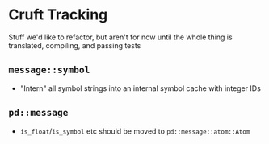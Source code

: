# Cruft Tracking

Stuff we'd like to refactor, but aren't for now until the whole thing is
translated, compiling, and passing tests

## `message::symbol`

- "Intern" all symbol strings into an internal symbol cache with integer IDs

## `pd::message`

- `is_float`/`is_symbol` etc should be moved to `pd::message::atom::Atom`
